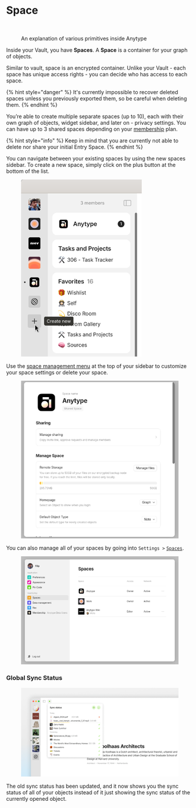 # Space

<figure><img src="../../.gitbook/assets/Anytype Primitives - Frame 2-2.jpg" alt=""><figcaption><p>An explanation of various primitives inside Anytype</p></figcaption></figure>

Inside your Vault, you have **Spaces**. A **Space** is a container for your graph of objects.

Similar to vault, space is an encrypted container. Unlike your Vault - each space has unique access rights - you can decide who has access to each space.

{% hint style="danger" %}
It's currently impossible to recover deleted spaces unless you previously exported them, so be careful when deleting them.
{% endhint %}

You’re able to create multiple separate spaces (up to 10), each with their own graph of objects, widget sidebar, and later on - privacy settings. You can have up to 3 shared spaces depending on your [membership](../../memberships/monetization/) plan.

{% hint style="info" %}
Keep in mind that you are currently not able to delete nor share your initial Entry Space.
{% endhint %}

You can navigate between your existing spaces by using the new spaces sidebar. To create a new space, simply click on the plus button at the bottom of the list.

<figure><img src="../../.gitbook/assets/image (79).png" alt="" width="325"><figcaption></figcaption></figure>

Use the [space management menu](space-settings.md) at the top of your sidebar to customize your space settings or delete your space.

<figure><img src="../../.gitbook/assets/image (1) (1) (1) (1).png" alt=""><figcaption></figcaption></figure>

You can also manage all of your spaces by going into `Settings >` [`Spaces`](space-settings.md).

<figure><img src="../../.gitbook/assets/image (2) (1) (1) (1).png" alt=""><figcaption></figcaption></figure>

### Global Sync Status

<figure><img src="../../.gitbook/assets/05487530c59ed5ec446fe384c44a158c00b2722a.png" alt=""><figcaption></figcaption></figure>

The old sync status has been updated, and it now shows you the sync status of all of your objects instead of it just showing the sync status of the currently opened object.
